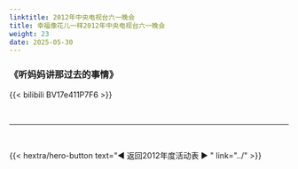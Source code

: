 ```yaml
---
linktitle: 2012年中央电视台六一晚会
title: 幸福像花儿一样2012年中央电视台六一晚会
weight: 23
date: 2025-05-30
---
```


### 《听妈妈讲那过去的事情》

{{< bilibili BV17e411P7F6 >}}


<br>
<hr>
<br>

{{< hextra/hero-button text="◀ 返回2012年度活动表 ▶ " link="../" >}}